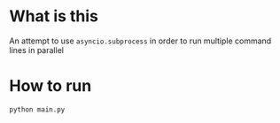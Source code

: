 # What is this

An attempt to use `asyncio.subprocess` in order to run multiple command lines in parallel

# How to run

```sh
python main.py
```
